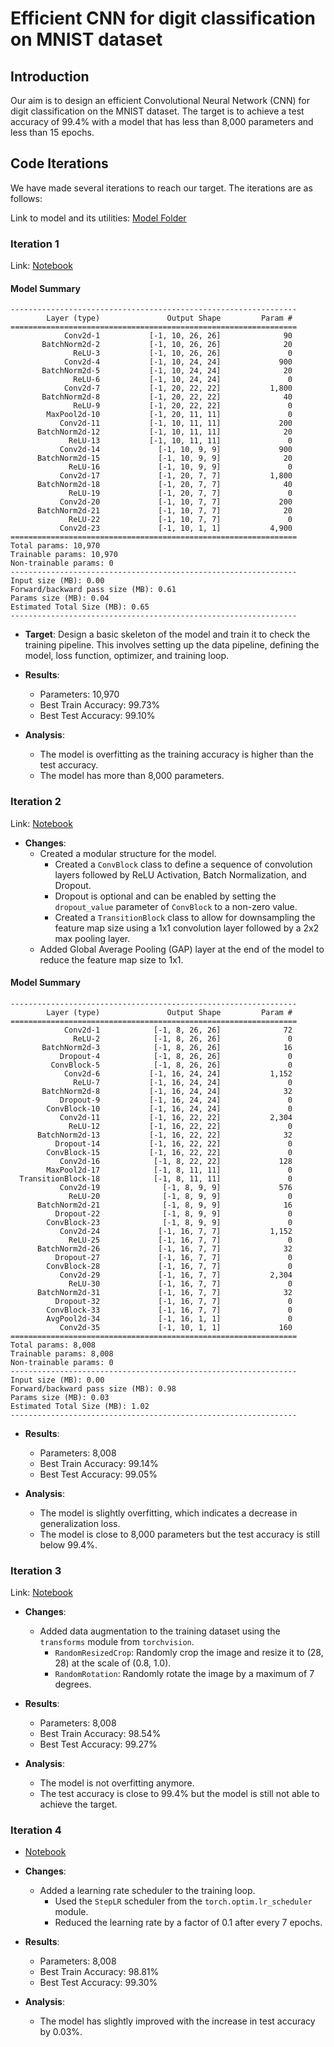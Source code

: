 # Efficient CNN for digit classification on MNIST dataset

## Introduction

Our aim is to design an efficient Convolutional Neural Network (CNN) for digit classification on the MNIST dataset. The target is to achieve a test accuracy of 99.4% with a model that has less than 8,000 parameters and less than 15 epochs.

## Code Iterations

We have made several iterations to reach our target. The iterations are as follows:

Link to model and its utilities: [Model Folder](https://github.com/aakashvardhan/s7-in-depth-practice/tree/main/models)

### Iteration 1

Link: [Notebook](https://github.com/aakashvardhan/s7-in-depth-practice/blob/main/notebooks/model1_train.ipynb)

#### Model Summary

```
----------------------------------------------------------------
        Layer (type)               Output Shape         Param #
================================================================
            Conv2d-1           [-1, 10, 26, 26]              90
       BatchNorm2d-2           [-1, 10, 26, 26]              20
              ReLU-3           [-1, 10, 26, 26]               0
            Conv2d-4           [-1, 10, 24, 24]             900
       BatchNorm2d-5           [-1, 10, 24, 24]              20
              ReLU-6           [-1, 10, 24, 24]               0
            Conv2d-7           [-1, 20, 22, 22]           1,800
       BatchNorm2d-8           [-1, 20, 22, 22]              40
              ReLU-9           [-1, 20, 22, 22]               0
        MaxPool2d-10           [-1, 20, 11, 11]               0
           Conv2d-11           [-1, 10, 11, 11]             200
      BatchNorm2d-12           [-1, 10, 11, 11]              20
             ReLU-13           [-1, 10, 11, 11]               0
           Conv2d-14             [-1, 10, 9, 9]             900
      BatchNorm2d-15             [-1, 10, 9, 9]              20
             ReLU-16             [-1, 10, 9, 9]               0
           Conv2d-17             [-1, 20, 7, 7]           1,800
      BatchNorm2d-18             [-1, 20, 7, 7]              40
             ReLU-19             [-1, 20, 7, 7]               0
           Conv2d-20             [-1, 10, 7, 7]             200
      BatchNorm2d-21             [-1, 10, 7, 7]              20
             ReLU-22             [-1, 10, 7, 7]               0
           Conv2d-23             [-1, 10, 1, 1]           4,900
================================================================
Total params: 10,970
Trainable params: 10,970
Non-trainable params: 0
----------------------------------------------------------------
Input size (MB): 0.00
Forward/backward pass size (MB): 0.61
Params size (MB): 0.04
Estimated Total Size (MB): 0.65
----------------------------------------------------------------
```

- **Target**: Design a basic skeleton of the model and train it to check the training pipeline. This involves setting up the data pipeline, defining the model, loss function, optimizer, and training loop.

- **Results**: 
  - Parameters: 10,970
  - Best Train Accuracy: 99.73%
  - Best Test Accuracy: 99.10%

- **Analysis**:
    - The model is overfitting as the training accuracy is higher than the test accuracy.
    - The model has more than 8,000 parameters.

### Iteration 2

Link: [Notebook](https://github.com/aakashvardhan/s7-in-depth-practice/blob/main/notebooks/model2_train.ipynb)

- **Changes**:
  - Created a modular structure for the model.
    - Created a `ConvBlock` class to define a sequence of convolution layers followed by ReLU Activation, Batch Normalization, and Dropout.
    - Dropout is optional and can be enabled by setting the `dropout_value` parameter of `ConvBlock` to a non-zero value.
    - Created a `TransitionBlock` class to allow for downsampling the feature map size using a 1x1 convolution layer followed by a 2x2 max pooling layer.
  - Added Global Average Pooling (GAP) layer at the end of the model to reduce the feature map size to 1x1.

#### Model Summary

```
----------------------------------------------------------------
        Layer (type)               Output Shape         Param #
================================================================
            Conv2d-1            [-1, 8, 26, 26]              72
              ReLU-2            [-1, 8, 26, 26]               0
       BatchNorm2d-3            [-1, 8, 26, 26]              16
           Dropout-4            [-1, 8, 26, 26]               0
         ConvBlock-5            [-1, 8, 26, 26]               0
            Conv2d-6           [-1, 16, 24, 24]           1,152
              ReLU-7           [-1, 16, 24, 24]               0
       BatchNorm2d-8           [-1, 16, 24, 24]              32
           Dropout-9           [-1, 16, 24, 24]               0
        ConvBlock-10           [-1, 16, 24, 24]               0
           Conv2d-11           [-1, 16, 22, 22]           2,304
             ReLU-12           [-1, 16, 22, 22]               0
      BatchNorm2d-13           [-1, 16, 22, 22]              32
          Dropout-14           [-1, 16, 22, 22]               0
        ConvBlock-15           [-1, 16, 22, 22]               0
           Conv2d-16            [-1, 8, 22, 22]             128
        MaxPool2d-17            [-1, 8, 11, 11]               0
  TransitionBlock-18            [-1, 8, 11, 11]               0
           Conv2d-19              [-1, 8, 9, 9]             576
             ReLU-20              [-1, 8, 9, 9]               0
      BatchNorm2d-21              [-1, 8, 9, 9]              16
          Dropout-22              [-1, 8, 9, 9]               0
        ConvBlock-23              [-1, 8, 9, 9]               0
           Conv2d-24             [-1, 16, 7, 7]           1,152
             ReLU-25             [-1, 16, 7, 7]               0
      BatchNorm2d-26             [-1, 16, 7, 7]              32
          Dropout-27             [-1, 16, 7, 7]               0
        ConvBlock-28             [-1, 16, 7, 7]               0
           Conv2d-29             [-1, 16, 7, 7]           2,304
             ReLU-30             [-1, 16, 7, 7]               0
      BatchNorm2d-31             [-1, 16, 7, 7]              32
          Dropout-32             [-1, 16, 7, 7]               0
        ConvBlock-33             [-1, 16, 7, 7]               0
        AvgPool2d-34             [-1, 16, 1, 1]               0
           Conv2d-35             [-1, 10, 1, 1]             160
================================================================
Total params: 8,008
Trainable params: 8,008
Non-trainable params: 0
----------------------------------------------------------------
Input size (MB): 0.00
Forward/backward pass size (MB): 0.98
Params size (MB): 0.03
Estimated Total Size (MB): 1.02
----------------------------------------------------------------
```

- **Results**: 
  - Parameters: 8,008
  - Best Train Accuracy: 99.14%
  - Best Test Accuracy: 99.05%

- **Analysis**:
    - The model is slightly overfitting, which indicates a decrease in generalization loss.
    - The model is close to 8,000 parameters but the test accuracy is still below 99.4%.

### Iteration 3

Link: [Notebook](https://github.com/aakashvardhan/s7-in-depth-practice/blob/main/notebooks/train_with_transformed.ipynb)

- **Changes**:
  - Added data augmentation to the training dataset using the `transforms` module from `torchvision`.
    - `RandomResizedCrop`: Randomly crop the image and resize it to (28, 28) at the scale of (0.8, 1.0).
    - `RandomRotation`: Randomly rotate the image by a maximum of 7 degrees.

- **Results**: 
  - Parameters: 8,008
  - Best Train Accuracy: 98.54%
  - Best Test Accuracy: 99.27%

- **Analysis**:
    - The model is not overfitting anymore.
    - The test accuracy is close to 99.4% but the model is still not able to achieve the target.

### Iteration 4

- [Notebook](https://github.com/aakashvardhan/s7-in-depth-practice/blob/main/notebooks/train_withLRScheduler.ipynb)

- **Changes**:
  - Added a learning rate scheduler to the training loop.
    - Used the `StepLR` scheduler from the `torch.optim.lr_scheduler` module.
    - Reduced the learning rate by a factor of 0.1 after every 7 epochs.

- **Results**:
    - Parameters: 8,008
    - Best Train Accuracy: 98.81%
    - Best Test Accuracy: 99.30%

- **Analysis**:
    - The model has slightly improved with the increase in test accuracy by 0.03%.

